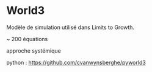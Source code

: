 # World3

Modèle de simulation utilisé dans Limits to Growth.

~ 200 équations

approche systémique

python : https://github.com/cvanwynsberghe/pyworld3
